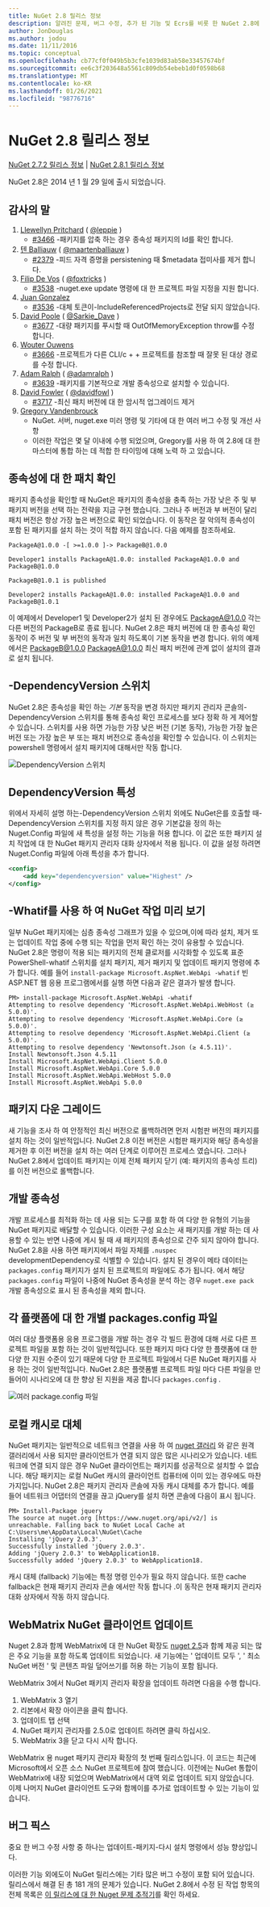 ```yaml
---
title: NuGet 2.8 릴리스 정보
description: 알려진 문제, 버그 수정, 추가 된 기능 및 Ecrs를 비롯 한 NuGet 2.8에 대 한 릴리스 정보입니다.
author: JonDouglas
ms.author: jodou
ms.date: 11/11/2016
ms.topic: conceptual
ms.openlocfilehash: cb77cf0f049b5b3cfe1039d83ab58e33457674bf
ms.sourcegitcommit: ee6c3f203648a5561c809db54ebeb1d0f0598b68
ms.translationtype: MT
ms.contentlocale: ko-KR
ms.lasthandoff: 01/26/2021
ms.locfileid: "98776716"
---
```

# <a name="nuget-28-release-notes"></a>NuGet 2.8 릴리스 정보

[NuGet 2.7.2 릴리스 정보](../release-notes/nuget-2.7.2.md)  |  [NuGet 2.8.1 릴리스 정보](../release-notes/nuget-2.8.1.md)

NuGet 2.8은 2014 년 1 월 29 일에 출시 되었습니다.

## <a name="acknowledgements"></a>감사의 말

1. [Llewellyn Pritchard](https://www.codeplex.com/site/users/view/leppie) ( [@leppie](https://twitter.com/leppie) )
    - [#3466](https://nuget.codeplex.com/workitem/3466) -패키지를 압축 하는 경우 종속성 패키지의 Id를 확인 합니다.
2. [텐 Balliauw](https://www.codeplex.com/site/users/view/maartenba) ( [@maartenballiauw](https://twitter.com/maartenballiauw) )
    - [#2379](https://nuget.codeplex.com/workitem/2379) -피드 자격 증명을 persistening 때 $metadata 접미사를 제거 합니다.
3. [Filip De Vos](https://www.codeplex.com/site/users/view/FilipDeVos) ( [@foxtricks](https://twitter.com/foxtricks) )
    - [#3538](http://nuget.codeplex.com/workitem/3538) -nuget.exe update 명령에 대 한 프로젝트 파일 지정을 지원 합니다.
4. [Juan Gonzalez](https://www.codeplex.com/site/users/view/jjgonzalez)
    - [#3536](http://nuget.codeplex.com/workitem/3536) -대체 토큰이-IncludeReferencedProjects로 전달 되지 않았습니다.
5. [David Poole](https://www.codeplex.com/site/users/view/Sarkie) ( [@Sarkie_Dave](https://twitter.com/Sarkie_Dave) )
    - [#3677](http://nuget.codeplex.com/workitem/3677) -대량 패키지를 푸시할 때 OutOfMemoryException throw를 수정 합니다.
6. [Wouter Ouwens](https://www.codeplex.com/site/users/view/Despotes)
    - [#3666](http://nuget.codeplex.com/workitem/3666) -프로젝트가 다른 CLI/c + + 프로젝트를 참조할 때 잘못 된 대상 경로를 수정 합니다.
7. [Adam Ralph](http://www.codeplex.com/site/users/view/adamralph) ( [@adamralph](https://twitter.com/adamralph) )
    - [#3639](https://nuget.codeplex.com/workitem/3639) -패키지를 기본적으로 개발 종속성으로 설치할 수 있습니다.
8. [David Fowler](https://www.codeplex.com/site/users/view/dfowler) ( [@davidfowl](https://twitter.com/davidfowl) )
    - [#3717](https://nuget.codeplex.com/workitem/3717) -최신 패치 버전에 대 한 암시적 업그레이드 제거
9. [Gregory Vandenbrouck](https://www.codeplex.com/site/users/view/vdbg)
    - NuGet. 서버, nuget.exe 미러 명령 및 기타에 대 한 여러 버그 수정 및 개선 사항
    - 이러한 작업은 몇 달 이내에 수행 되었으며, Gregory를 사용 하 여 2.8에 대 한 마스터에 통합 하는 데 적합 한 타이밍에 대해 노력 하 고 있습니다.

## <a name="patch-resolution-for-dependencies"></a>종속성에 대 한 패치 확인

패키지 종속성을 확인할 때 NuGet은 패키지의 종속성을 충족 하는 가장 낮은 주 및 부 패키지 버전을 선택 하는 전략을 지금 구현 했습니다. 그러나 주 버전과 부 버전이 달리 패치 버전은 항상 가장 높은 버전으로 확인 되었습니다. 이 동작은 잘 악의적 종속성이 포함 된 패키지를 설치 하는 것이 적합 하지 않습니다. 다음 예제를 참조하세요.

```
PackageA@1.0.0 -[ >=1.0.0 ]-> PackageB@1.0.0

Developer1 installs PackageA@1.0.0: installed PackageA@1.0.0 and PackageB@1.0.0

PackageB@1.0.1 is published

Developer2 installs PackageA@1.0.0: installed PackageA@1.0.0 and PackageB@1.0.1
```

이 예제에서 Developer1 및 Developer2가 설치 된 경우에도 PackageA@1.0.0 각는 다른 버전의 PackageB로 종료 됩니다. NuGet 2.8은 패치 버전에 대 한 종속성 확인 동작이 주 버전 및 부 버전의 동작과 일치 하도록이 기본 동작을 변경 합니다. 위의 예제에서은 PackageB@1.0.0 PackageA@1.0.0 최신 패치 버전에 관계 없이 설치의 결과로 설치 됩니다.

## <a name="-dependencyversion-switch"></a>-DependencyVersion 스위치

NuGet 2.8은 종속성을 확인 하는 _기본_ 동작을 변경 하지만 패키지 관리자 콘솔의-DependencyVersion 스위치를 통해 종속성 확인 프로세스를 보다 정확 하 게 제어할 수 있습니다. 스위치를 사용 하면 가능한 가장 낮은 버전 (기본 동작), 가능한 가장 높은 버전 또는 가장 높은 부 또는 패치 버전으로 종속성을 확인할 수 있습니다.  이 스위치는 powershell 명령에서 설치 패키지에 대해서만 작동 합니다.

![DependencyVersion 스위치](./media/NuGet-2.8/dependencyversion.png)

## <a name="dependencyversion-attribute"></a>DependencyVersion 특성

위에서 자세히 설명 하는-DependencyVersion 스위치 외에도 NuGet은를 호출할 때-DependencyVersion 스위치를 지정 하지 않은 경우 기본값을 정의 하는 Nuget.Config 파일에 새 특성을 설정 하는 기능을 허용 합니다. 이 값은 또한 패키지 설치 작업에 대 한 NuGet 패키지 관리자 대화 상자에서 적용 됩니다. 이 값을 설정 하려면 Nuget.Config 파일에 아래 특성을 추가 합니다.

```xml
<config>
    <add key="dependencyversion" value="Highest" />
</config>
```

## <a name="preview-nuget-operations-with--whatif"></a>-Whatif를 사용 하 여 NuGet 작업 미리 보기

일부 NuGet 패키지에는 심층 종속성 그래프가 있을 수 있으며,이에 따라 설치, 제거 또는 업데이트 작업 중에 수행 되는 작업을 먼저 확인 하는 것이 유용할 수 있습니다. NuGet 2.8은 명령이 적용 되는 패키지의 전체 클로저를 시각화할 수 있도록 표준 PowerShell-whatif 스위치를 설치 패키지, 제거 패키지 및 업데이트 패키지 명령에 추가 합니다. 예를 들어 `install-package Microsoft.AspNet.WebApi -whatif` 빈 ASP.NET 웹 응용 프로그램에서를 실행 하면 다음과 같은 결과가 발생 합니다.

```
PM> install-package Microsoft.AspNet.WebApi -whatif
Attempting to resolve dependency 'Microsoft.AspNet.WebApi.WebHost (≥ 5.0.0)'.
Attempting to resolve dependency 'Microsoft.AspNet.WebApi.Core (≥ 5.0.0)'.
Attempting to resolve dependency 'Microsoft.AspNet.WebApi.Client (≥ 5.0.0)'.
Attempting to resolve dependency 'Newtonsoft.Json (≥ 4.5.11)'.
Install Newtonsoft.Json 4.5.11
Install Microsoft.AspNet.WebApi.Client 5.0.0
Install Microsoft.AspNet.WebApi.Core 5.0.0
Install Microsoft.AspNet.WebApi.WebHost 5.0.0
Install Microsoft.AspNet.WebApi 5.0.0
```

## <a name="downgrade-package"></a>패키지 다운 그레이드

새 기능을 조사 하 여 안정적인 최신 버전으로 롤백하려면 먼저 시험판 버전의 패키지를 설치 하는 것이 일반적입니다. NuGet 2.8 이전 버전은 시험판 패키지와 해당 종속성을 제거한 후 이전 버전을 설치 하는 여러 단계로 이루어진 프로세스 였습니다. 그러나 NuGet 2.8에서 업데이트 패키지는 이제 전체 패키지 닫기 (예: 패키지의 종속성 트리)를 이전 버전으로 롤백합니다.

## <a name="development-dependencies"></a>개발 종속성

개발 프로세스를 최적화 하는 데 사용 되는 도구를 포함 하 여 다양 한 유형의 기능을 NuGet 패키지로 배달할 수 있습니다. 이러한 구성 요소는 새 패키지를 개발 하는 데 사용할 수 있는 반면 나중에 게시 될 때 새 패키지의 종속성으로 간주 되지 않아야 합니다. NuGet 2.8을 사용 하면 패키지에서 파일 자체를 `.nuspec` developmentDependency로 식별할 수 있습니다. 설치 된 경우이 메타 데이터는 `packages.config` 패키지가 설치 된 프로젝트의 파일에도 추가 됩니다. 에서 해당 `packages.config` 파일이 나중에 NuGet 종속성을 분석 하는 경우 `nuget.exe pack` 개발 종속성으로 표시 된 종속성을 제외 합니다.

## <a name="individual-packagesconfig-files-for-different-platforms"></a>각 플랫폼에 대 한 개별 packages.config 파일

여러 대상 플랫폼용 응용 프로그램을 개발 하는 경우 각 빌드 환경에 대해 서로 다른 프로젝트 파일을 포함 하는 것이 일반적입니다. 또한 패키지 마다 다양 한 플랫폼에 대 한 다양 한 지원 수준이 있기 때문에 다양 한 프로젝트 파일에서 다른 NuGet 패키지를 사용 하는 것이 일반적입니다. NuGet 2.8은 플랫폼별 프로젝트 파일 마다 다른 파일을 만들어이 시나리오에 대 한 향상 된 지원을 제공 합니다 `packages.config` .

![여러 package.config 파일](./media/NuGet-2.8/multiple-packageconfigs.png)

## <a name="fallback-to-local-cache"></a>로컬 캐시로 대체

NuGet 패키지는 일반적으로 네트워크 연결을 사용 하 여 [nuget 갤러리](http://www.nuget.org/) 와 같은 원격 갤러리에서 사용 되지만 클라이언트가 연결 되지 않은 많은 시나리오가 있습니다. 네트워크에 연결 되지 않은 경우 NuGet 클라이언트는 패키지를 성공적으로 설치할 수 없습니다. 해당 패키지는 로컬 NuGet 캐시의 클라이언트 컴퓨터에 이미 있는 경우에도 마찬가지입니다. NuGet 2.8은 패키지 관리자 콘솔에 자동 캐시 대체를 추가 합니다. 예를 들어 네트워크 어댑터의 연결을 끊고 jQuery를 설치 하면 콘솔에 다음이 표시 됩니다.

```
PM> Install-Package jquery
The source at nuget.org [https://www.nuget.org/api/v2/] is unreachable. Falling back to NuGet Local Cache at C:\Users\me\AppData\Local\NuGet\Cache
Installing 'jQuery 2.0.3'.
Successfully installed 'jQuery 2.0.3'.
Adding 'jQuery 2.0.3' to WebApplication18.
Successfully added 'jQuery 2.0.3' to WebApplication18.
```

캐시 대체 (fallback) 기능에는 특정 명령 인수가 필요 하지 않습니다. 또한 cache fallback은 현재 패키지 관리자 콘솔 에서만 작동 합니다 .이 동작은 현재 패키지 관리자 대화 상자에서 작동 하지 않습니다.

## <a name="webmatrix-nuget-client-updates"></a>WebMatrix NuGet 클라이언트 업데이트

Nuget 2.8과 함께 WebMatrix에 대 한 NuGet 확장도 [nuget 2.5](../release-notes/nuget-2.5.md)과 함께 제공 되는 많은 주요 기능을 포함 하도록 업데이트 되었습니다. 새 기능에는 ' 업데이트 모두 ', ' 최소 NuGet 버전 ' 및 콘텐츠 파일 덮어쓰기를 허용 하는 기능이 포함 됩니다.

WebMatrix 3에서 NuGet 패키지 관리자 확장을 업데이트 하려면 다음을 수행 합니다.

1. WebMatrix 3 열기
1. 리본에서 확장 아이콘을 클릭 합니다.
1. 업데이트 탭 선택
1. NuGet 패키지 관리자를 2.5.0로 업데이트 하려면 클릭 하십시오.
1. WebMatrix 3을 닫고 다시 시작 합니다.

WebMatrix 용 nuget 패키지 관리자 확장의 첫 번째 릴리스입니다.  이 코드는 최근에 Microsoft에서 오픈 소스 NuGet 프로젝트에 참여 했습니다. 이전에는 NuGet 통합이 WebMatrix에 내장 되었으며 WebMatrix에서 대역 외로 업데이트 되지 않았습니다.  이제 나머지 NuGet 클라이언트 도구와 함께이를 추가로 업데이트할 수 있는 기능이 있습니다.

## <a name="bug-fixes"></a>버그 픽스

중요 한 버그 수정 사항 중 하나는 업데이트-패키지-다시 설치 명령에서 성능 향상입니다.

이러한 기능 외에도이 NuGet 릴리스에는 기타 많은 버그 수정이 포함 되어 있습니다. 릴리스에서 해결 된 총 181 개의 문제가 있습니다. NuGet 2.8에서 수정 된 작업 항목의 전체 목록은 [이 릴리스에 대 한 Nuget 문제 추적기](https://nuget.codeplex.com/workitem/list/advanced?release=NuGet%202.8&status=all)를 확인 하세요.
